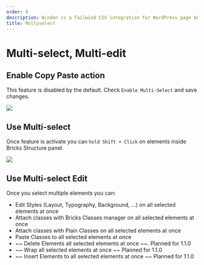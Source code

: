 ```yaml
---
order: 9
description: Winden is a Tailwind CSS integration for WordPress page builders.
title: Multyselect
---
```


# Multi-select, Multi-edit

## Enable Copy Paste action

This feature is disabled by the default.
Check `Enable Multi-Select` and save changes.

![](../img/activate-copy-paste.png)

## Use Multi-select

Once feature is activate you can `hold Shift + Click` on elements inside Bricks Structure panel.

![](../img/multiselect.gif)

## Use Multi-select Edit

Once you select multiple elements you can: 
* Edit Styles (Layout, Typography, Background, ...) on all selected elements at once
* Attach classes with Bricks Classes manager on all selected elements at once
* Attach classes with Plain Classes on all selected elements at once
* Paste Classes to all selected elements at once
* ~~ Delete Elements all selected elements at once ~~. Planned for 1.1.0
* ~~ Wrap all selected elements at once ~~ Planned for 1.1.0
* ~~ Insert Elements to all selected elements at once ~~ Planned for 1.1.0





